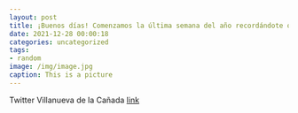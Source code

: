 ```yaml
---
layout: post
title: ¡Buenos días! Comenzamos la última semana del año recordándote que la Biblioteca Lázaro Carreter ofrece sugerencias literarias d...
date: 2021-12-28 00:00:18
categories: uncategorized
tags:
- random
image: /img/image.jpg
caption: This is a picture
---
```

Twitter Villanueva de la Cañada [link](https://twitter.com/AytoVDLCanada/status/1475382541506990085)
